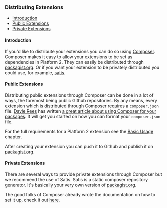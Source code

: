 ### Distributing Extensions

- [Introduction](#introduction)
- [Public Extensions](#public-extensions)
- [Private Extensions](#private-extensions)

<a name="introduction"></a>
#### Introduction

If you'd like to distribute your extensions you can do so using [Composer](http://getcomposer.org/). Composer makes it easy to allow your extensions to be set as dependencies in Platform 2. They can easily be distributed through [packagist.org](https://packagist.org). Or if you want your extension to be privately distributed you could use, for example, [satis](https://github.com/composer/satis).

<a name="public-extensions"></a>
#### Public Extensions

Distributing public extensions through Composer can be done in a lot of ways, the foremost being public Github repositories. By any means, every extension which is distributed through Composer requires a `composer.json` file. [Dayle Rees](https://twitter.com/daylerees) has written [a great article about using Composer for your packages](http://daylerees.com/composer-primer). It will get you started on how you can format your `composer.json` file.

For the full requirements for a Platform 2 extension see the [Basic Usage](extensions#requirements) chapter.

After creating your extension you can push it to Github and publish it on [packagist.org](https://packagist.org).

<a name="private-extensions"></a>
#### Private Extensions

There are several ways to provide private extensions through Composer but we recommend the use of Satis. Satis is a static composer repository generator. It's basically your very own version of [packagist.org](https://packagist.org).

The good folks of Composer already wrote the documentation on how to set it up, check it out [here](http://getcomposer.org/doc/articles/handling-private-packages-with-satis.md).


